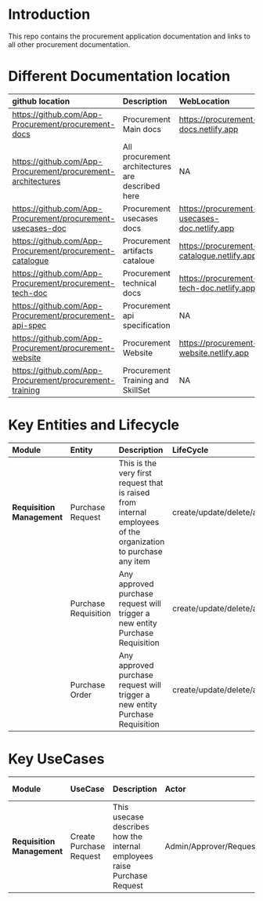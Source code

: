 # Introduction
This repo contains the procurement application documentation and links to all other procurement documentation. 

# Different Documentation location
|github location | Description | WebLocation |
|:---|:---|:---|
|https://github.com/App-Procurement/procurement-docs | Procurement Main docs| https://procurement-docs.netlify.app |
|https://github.com/App-Procurement/procurement-architectures | All procurement architectures are described here| NA  |
|https://github.com/App-Procurement/procurement-usecases-doc | Procurement usecases docs| https://procurement-usecases-doc.netlify.app |
|https://github.com/App-Procurement/procurement-catalogue | Procurement artifacts cataloue | https://procurement-catalogue.netlify.app |
|https://github.com/App-Procurement/procurement-tech-doc | Procurement technical docs| https://procurement-tech-doc.netlify.app |
|https://github.com/App-Procurement/procurement-api-spec | Procurement api specification | NA |
|https://github.com/App-Procurement/procurement-website | Procurement Website | https://procurement-website.netlify.app |
|https://github.com/App-Procurement/procurement-training | Procurement Training and SkillSet | NA|

# Key Entities and Lifecycle
|Module | Entity | Description | LifeCycle | Transactions|
|:---|:---|:---|:---|:---|
|**Requisition Management** | Purchase Request| This is the very first request that is raised from internal employees of the organization to purchase any item | create/update/delete/approve/reject/archive | [link-to](./transactions/purchase-request-txns.md)| 
| | Purchase Requisition| Any approved purchase request will trigger a new entity Purchase Requisition | create/update/delete/approve/reject/archive | link|
| | Purchase Order | Any approved purchase request will trigger a new entity Purchase Requisition | create/update/delete/approve/reject/archive | link|


# Key UseCases
|Module | UseCase | Description | Actor | Design Link | UseCase Details| Api Specs |
|:---|:---|:---|:---|:---|:---|:---|
|**Requisition Management** | Create Purchase Request | This usecase describes how the internal employees raise Purchase Request | Admin/Approver/Requestor | [link-to](https://www.figma.com/proto/UKoZ5CtwRdEfwWAQezbpkz/Synectiks-procurement?page-id=2082%3A6113&node-id=2087%3A8677&viewport=557%2C387%2C0.08&scaling=min-zoom&starting-point-node-id=2087%3A8677&show-proto-sidebar=1)| [link-to](./UseCases/Requistion-Management-UseCases.md#create-purchase-request) | [link-to](./api-specs/Requistion-Management-api-spec.md#create-purchase-request)|

